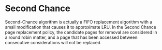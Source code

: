 # Second Chance

Second-Chance algorithm is actually a FIFO replacement algorithm with a small modification that causes it to approximate LRU. In the Second Chance page replacement policy, the candidate pages for removal are considered in a round robin matter, and a page that has been accessed between consecutive considerations will not be replaced. 

<!---  ## References

https://www.geeksforgeeks.org/second-chance-or-clock-page-replacement-policy/  -->

